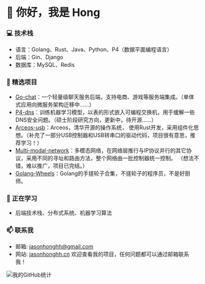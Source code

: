 # 👋 你好，我是 Hong

### 💻 技术栈
- 语言：Golang、Rust、Java、Python、P4（数据平面编程语言）
- 后端：Gin、Django
- 数据库：MySQL、Redis

### 🌟 精选项目
- [Go-chat](https://github.com/Jasonhonghh/go-chat)：一个轻量级聊天服务后端，支持电商、游戏等服务端集成。（单体式应用向微服务架构迁移中......）
- [P4-dns](https://github.com/Jasonhonghh/p4dns)：训练机器学习模型，以表的形式嵌入可编程交换机，用于缓解一些DNS安全问题。（硕士阶段研究方向，更新中，待开源......）
- [Arceos-usb](https://github.com/arceos-usb/arceos_experiment/tree/usb-camera-base/crates/driver_usb/src/usb/universal_drivers/cdc_drivers)：Arceos，清华开源的操作系统，
  使用Rust开发，采用组件化思想。（补充了一部分USB控制器和USB转串口的驱动代码，项目很有意思，推荐学习！）
- [Multi-modal-network](https://github.com/multi-modal-network)：多模态网络，在网络层推行与IP协议并行的其它协议，采用不同的寻址和路由方法，整个网络由一批控制器统一控制。
  （想法不错，难以推广，项目已完结。）
- [Golang-Wheels](https://github.com/Jasonhonghh/Golang-Wheels)：Golang的手搓轮子合集，不搓轮子的程序员，不是好厨师。

### 🌱 正在学习
- 后端技术栈、分布式系统、机器学习算法

  
### 📫 联系我
- 邮箱: jasonhonghh@gmail.com
- 网站: [jasonhonghh.cn](https://jasonhonghh.cn/)
欢迎查看我的项目，任何问题都可以通过邮箱联系我！


![我的GitHub统计](https://github-readme-stats.vercel.app/api?username=jasonhonghh&show_icons=true)
